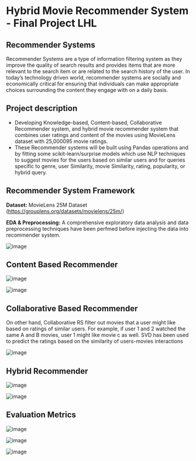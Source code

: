 # Hybrid Movie Recommender System - Final Project LHL

## Recommender Systems

Recommender Systems are a type of information filtering system as they improve the quality of search results and provides items that are more relevant to the search item or are related to the search history of the user.
In today’s technology driven world, recommender systems are socially and economically critical for ensuring that individuals can make appropriate choices surrounding the content they engage with on a daily basis.

## Project description
- Developing Knowledge-based, Content-based, Collaborative Recommender system,
and  hybrid movie recommender system that combines user ratings and content of 
the movies  using MovieLens dataset with 25,000095 movie ratings. 
- These Recommender systems will be built using Pandas operations and by fitting some 
scikit-learn/surprise models which use NLP techniques to suggest movies for the users 
based on similar users and for queries specific to genre, user Similarity, movie 
Similarity, rating, popularity, or hybrid query. 

## Recommender System Framework

**Dataset:** MovieLens 25M Dataset (https://grouplens.org/datasets/movielens/25m/)

**EDA & Preprocessing:** A comprehensive exploratory data analysis and data preprocessing techniques have been perfmed before injecting the data into recommender system.


![image](https://user-images.githubusercontent.com/89004966/171425184-0936e244-6167-4534-9048-78ad6191c3f6.png)


## Content Based Recommender

![image](https://user-images.githubusercontent.com/89004966/171425391-0255a93d-c3c7-4a66-aaa5-da02a02146da.png)


![image](https://user-images.githubusercontent.com/89004966/171425449-e08b33dd-e018-4a8a-9237-1fcf519880d0.png)


## Collaborative Based Recommender
On other hand, Collaborative RS filter out movies that a user might like based on ratings of similar users.
For example, if user 1 and 2 watched the same A and B movies, user 1 might like movie c as well.
SVD has been used to predict the ratings based on the similarity of users-movies interactions


![image](https://user-images.githubusercontent.com/89004966/171425674-58a57339-34c7-4479-b260-825a7b993276.png)


## Hybrid Recommender

![image](https://user-images.githubusercontent.com/89004966/171425810-3913ab8d-1504-4ade-abc6-064a87342c0f.png)

![image](https://user-images.githubusercontent.com/89004966/171425872-97bf53f1-7195-454f-8336-cccbd757727e.png)


## Evaluation Metrics

![image](https://user-images.githubusercontent.com/89004966/171425986-e1fb3c4d-a2b3-4489-a0d1-76f9bb0da45b.png)

![image](https://user-images.githubusercontent.com/89004966/171426105-19ec368f-89f9-4452-b89f-b5814dc72d6d.png)

![image](https://user-images.githubusercontent.com/89004966/171426132-e066a769-d035-4c8f-b4ac-0be3c404ff39.png)




